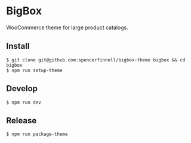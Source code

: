 # BigBox

WooCommerce theme for large product catalogs.

## Install

```
$ git clone git@github.com:spencerfinnell/bigbox-theme bigbox && cd bigbox
$ npm run setup-theme
```

## Develop

```
$ npm run dev
```

## Release

```
$ npm run package-theme
```
